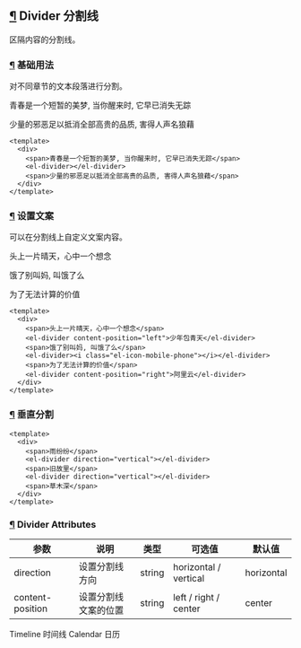 ## [¶](https://element.eleme.cn/#/zh-CN/component/divider#divider-fen-ge-xian) Divider 分割线

区隔内容的分割线。

### [¶](https://element.eleme.cn/#/zh-CN/component/divider#ji-chu-yong-fa) 基础用法

对不同章节的文本段落进行分割。

青春是一个短暂的美梦, 当你醒来时, 它早已消失无踪

少量的邪恶足以抵消全部高贵的品质, 害得人声名狼藉

```
<template>
  <div>
    <span>青春是一个短暂的美梦, 当你醒来时, 它早已消失无踪</span>
    <el-divider></el-divider>
    <span>少量的邪恶足以抵消全部高贵的品质, 害得人声名狼藉</span>
  </div>
</template>
```

### [¶](https://element.eleme.cn/#/zh-CN/component/divider#she-zhi-wen-an) 设置文案

可以在分割线上自定义文案内容。

头上一片晴天，心中一个想念

饿了别叫妈, 叫饿了么

为了无法计算的价值

```
<template>
  <div>
    <span>头上一片晴天，心中一个想念</span>
    <el-divider content-position="left">少年包青天</el-divider>
    <span>饿了别叫妈, 叫饿了么</span>
    <el-divider><i class="el-icon-mobile-phone"></i></el-divider>
    <span>为了无法计算的价值</span>
    <el-divider content-position="right">阿里云</el-divider>
  </div>
</template>
```

### [¶](https://element.eleme.cn/#/zh-CN/component/divider#chui-zhi-fen-ge) 垂直分割

```
<template>
  <div>
    <span>雨纷纷</span>
    <el-divider direction="vertical"></el-divider>
    <span>旧故里</span>
    <el-divider direction="vertical"></el-divider>
    <span>草木深</span>
  </div>
</template>
```

### [¶](https://element.eleme.cn/#/zh-CN/component/divider#divider-attributes) Divider Attributes

| 参数 | 说明 | 类型 | 可选值 | 默认值 |
| --- | --- | --- | --- | --- |
| direction | 设置分割线方向 | string | horizontal / vertical | horizontal |
| content-position | 设置分割线文案的位置 | string | left / right / center | center |

Timeline 时间线 Calendar 日历
